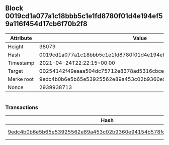 ## Block 0019cd1a077a1c18bbb5c1e1fd8780f01d4e194ef59a116f454d17cb6f70b2f8

Attribute | Value
--- | ---
Height | 38079
Hash | 0019cd1a077a1c18bbb5c1e1fd8780f01d4e194ef59a116f454d17cb6f70b2f8
Timestamp | 2021-04-24T22:22:15+00:00
Target | 00254142f49eaaa504dc75712e8378ad5316cbcead634704b3734b6271167cc4
Merke root | 9edc4b0b6e5b65e53925562e89a453c02b9360e94154b578fd817f7df6ad1ad1
Nonce | 2939938713

```

```

### Transactions

Hash | Amount
--- | ---
[9edc4b0b6e5b65e53925562e89a453c02b9360e94154b578fd817f7df6ad1ad1](9edc4b0b6e5b65e53925562e89a453c02b9360e94154b578fd817f7df6ad1ad1.md) | 10.00000000 SKEPTI 
